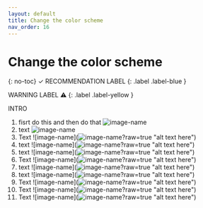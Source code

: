 ```yaml
---
layout: default
title: Change the color scheme
nav_order: 16
---
```


# Change the color scheme
{: no-toc}
✓ RECOMMENDATION LABEL
{: .label .label-blue }

WARNING LABEL ⚠
{: .label .label-yellow }


INTRO

1. fisrt do this and then do that
![image-name](https://github.com/AmirAshvins/how-to-use-CLion/blob/gh-pages/assets/images/proc5-img1?raw=true "alt text here") 
2. text
![image-name](https://github.com/AmirAshvins/how-to-use-CLion/blob/gh-pages/assets/images/proc5-img2?raw=true "alt text here") 
3. Text
![image-name](![image-name](https://github.com/AmirAshvins/how-to-use-CLion/blob/gh-pages/assets/images/proc5-img3?raw=true "alt text here")?raw=true "alt text here")
4. text
![image-name](![image-name](https://github.com/AmirAshvins/how-to-use-CLion/blob/gh-pages/assets/images/proc5-img4?raw=true "alt text here")?raw=true "alt text here") 
5. text
![image-name](![image-name](https://github.com/AmirAshvins/how-to-use-CLion/blob/gh-pages/assets/images/proc5-img5?raw=true "alt text here")?raw=true "alt text here") 
6. Text
![image-name](![image-name](https://github.com/AmirAshvins/how-to-use-CLion/blob/gh-pages/assets/images/proc5-img6?raw=true "alt text here")?raw=true "alt text here")
7. text
![image-name](![image-name](https://github.com/AmirAshvins/how-to-use-CLion/blob/gh-pages/assets/images/proc5-img7?raw=true "alt text here")?raw=true "alt text here") 
8. text
![image-name](![image-name](https://github.com/AmirAshvins/how-to-use-CLion/blob/gh-pages/assets/images/proc5-img8?raw=true "alt text here")?raw=true "alt text here") 
9. Text
![image-name](![image-name](https://github.com/AmirAshvins/how-to-use-CLion/blob/gh-pages/assets/images/proc5-img9?raw=true "alt text here")?raw=true "alt text here")
10. Text
![image-name](![image-name](https://github.com/AmirAshvins/how-to-use-CLion/blob/gh-pages/assets/images/proc5-img10?raw=true "alt text here")?raw=true "alt text here")
11. Text
![image-name](![image-name](https://github.com/AmirAshvins/how-to-use-CLion/blob/gh-pages/assets/images/proc5-img11?raw=true "alt text here")?raw=true "alt text here")